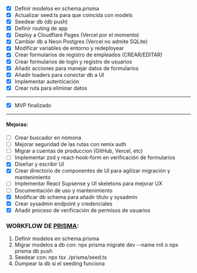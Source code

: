 -   [x] Definir modelos en schema.prisma
-   [x] Actualizar seed.ts para que coincida con models
-   [x] Seedear db (db push)
-   [x] Definir routing de app
-   [x] Deploy a Cloudflare Pages (Vercel por el momento)
-   [x] Cambiar db a Neon Postgres (Vercel no admite SQLite)
-   [x] Modificar variables de entorno y redeployear
-   [x] Crear formularios de registro de empleados (CREAR/EDITAR)
-   [x] Crear formularios de login y registro de usuarios
-   [x] Añadir acciones para manejar datos de formularios
-   [x] Añadir loaders para conectar db a UI
-   [x] Implementar autenticación
-   [x] Crear ruta para eliminar datos

---

-   [x] MVP finalizado

---

#### Mejoras:

-   [ ] Crear buscador en nómona
-   [ ] Mejorar seguridad de las rutas con remix auth
-   [ ] Migrar a cuentas de produccion (GitHub, Vercel, etc)
-   [ ] Implementar zod y react-hook-form en verificación de formularios
-   [x] Diseñar y escribir UI
-   [x] Crear directorio de componentes de UI para agilizar migración y mantenimiento
-   [ ] Implementar React Supsense y UI skeletons para mejorar UX
-   [ ] Documentación de uso y mantenimiento
-   [x] Modificar db schema para añadir título y sysadmin
-   [x] Crear sysadmin endpoint y credenciales
-   [x] Añadir proceso de verificación de permisos de usuarios

### WORKFLOW DE [PRISMA](https://www.prisma.io/):

1. Definir modelos en schema.prisma
2. Migrar modelos a db con: npx prisma migrate dev --name init o npx prisma db push
3. Seedear con: npx tsx ./prisma/seed.ts
4. Dumpear la db si el seeding funciona
